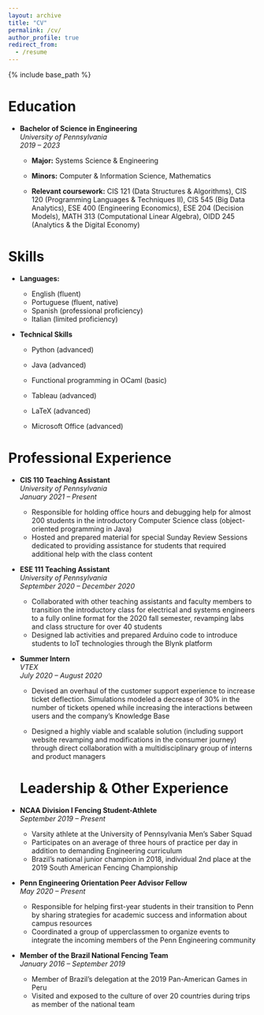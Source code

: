 ```yaml
---
layout: archive
title: "CV"
permalink: /cv/
author_profile: true
redirect_from:
  - /resume
---
```


{% include base_path %}

Education
======
* **Bachelor of Science in Engineering**   
  *University of Pennsylvania*  
  *2019 – 2023*
  * **Major:** Systems Science & Engineering
  
  * **Minors:** Computer & Information Science, Mathematics
  
  * **Relevant coursework:** CIS 121 (Data Structures & Algorithms), CIS 120 (Programming Languages & Techniques II), CIS 545 (Big Data Analytics), ESE 400 (Engineering Economics), ESE 204 (Decision Models), MATH 313 (Computational Linear Algebra), OIDD 245 (Analytics & the Digital Economy)
  
    

Skills
======
* **Languages:**
  * English (fluent)
  * Portuguese (fluent, native)
  * Spanish (professional proficiency)
  * Italian (limited proficiency)
  
* **Technical Skills**
  * Python (advanced)
  
  * Java (advanced)
  
  * Functional programming in OCaml (basic)
  
  * Tableau (advanced)
  
  * LaTeX (advanced)
  
  * Microsoft Office (advanced)
  
    

Professional Experience
======
* **CIS 110 Teaching Assistant**  
  *University of Pennsylvania*  
  *January 2021 – Present*
  * Responsible for holding office hours and debugging help for almost 200 students in the introductory Computer Science class (object-oriented programming in Java)
  * Hosted and prepared material for special Sunday Review Sessions dedicated to providing assistance for students that required additional help with the class content

* **ESE 111 Teaching Assistant**  
  *University of Pennsylvania*  
  *September 2020 – December 2020*
  * Collaborated with other teaching assistants and faculty members to transition the introductory class for electrical and systems engineers to a fully online format for the 2020 fall semester, revamping labs and class structure for over 40 students
  * Designed lab activities and prepared Arduino code to introduce students to IoT technologies through the Blynk platform

* **Summer Intern**  
  *VTEX*  
  *July 2020 – August 2020* 
  * Devised an overhaul of the customer support experience to increase ticket deflection. Simulations modeled a decrease of 30% in the number of tickets opened while increasing the interactions between users and the company’s Knowledge Base
  
  * Designed a highly viable and scalable solution (including support website revamping and modifications in the consumer journey) through direct collaboration with a multidisciplinary group of interns and product managers
  
    
  
  # Leadership & Other Experience
  
* **NCAA Division I Fencing Student-Athlete**  
  *September 2019 – Present*
  * Varsity athlete at the University of Pennsylvania Men’s Saber Squad
  * Participates on an average of three hours of practice per day in addition to demanding Engineering curriculum
  * Brazil’s national junior champion in 2018, individual 2nd place at the 2019 South American Fencing Championship

* **Penn Engineering Orientation Peer Advisor Fellow**  
  *May 2020 – Present*
  * Responsible for helping first-year students in their transition to Penn by sharing strategies for academic success and information about campus resources
  * Coordinated a group of upperclassmen to organize events to integrate the incoming members of the Penn Engineering community

* **Member of the Brazil National Fencing Team**  
  *January 2016 – September 2019* 
  * Member of Brazil’s delegation at the 2019 Pan-American Games in Peru
  * Visited and exposed to the culture of over 20 countries during trips as member of the national team

